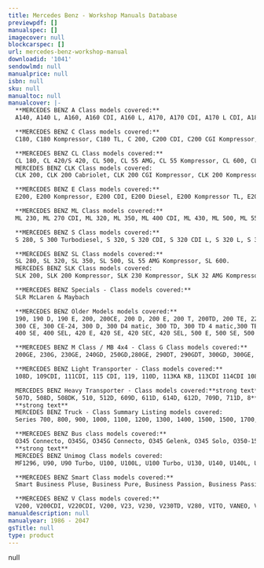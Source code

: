 ```yaml
---
title: Mercedes Benz - Workshop Manuals Database
previewpdf: []
manualspec: []
imagecover: null
blockcarspec: []
url: mercedes-benz-workshop-manual
downloadid: '1041'
sendowlmd: null
manualprice: null
isbn: null
sku: null
manualtoc: null
manualcover: |-
  **MERCEDES BENZ A Class models covered:**
  A140, A140 L, A160, A160 CDI, A160 L, A170, A170 CDI, A170 L CDI, A180 CDI, A190, A190 L, A200, A200 CDI, A210 evolution, A210 L evolution.

  **MERCEDES BENZ C Class models covered:**
  C180, C180 Kompressor, C180 TL, C 200, C200 CDI, C200 CGI Kompressor, C200 Diesel, C200 Diesel TL, C200 TL, C 200 Kompressor, C 220, C220 TL, C220 CDI, C220 Diesel, C 230, C230 TL, C 230 Kompressor, C230 Kompressor TL, C 240, C240 4 matic, C240 TL, C250 Diesel, C250 Turbodiesel, C270 CDI, C280, C280 TL, C30 CDI AMG, C32 AMG Kompressor, C320, C320 4 matic, C43 AMG, C43 AMG TL, C55 AMG.

  **MERCEDES BENZ CL Class models covered:**
  CL 180, CL 420/S 420, CL 500, CL 55 AMG, CL 55 Kompressor, CL 600, CL 65 AMG.
  MERCEDES BENZ CLK Class models covered:
  CLK 200, CLK 200 Cabriolet, CLK 200 CGI Kompressor, CLK 200 Kompressor, CLK 200 Kompressor Cabriolet, CLK 230 Kompressor, CLK 230 Kompressor Cabriolet, CLK 240 CLK 240 Cabriolet, CLK 270 CDI, CLK 320, CLK 320 Cabriolet, CLK 430, CLK 430 Cabriolet, CLK 500, CLK 500 Cabriolet, CLK 55 AMG, CLK 55 AMG Cabriolet.

  **MERCEDES BENZ E Class models covered:**
  E200, E200 Kompressor, E200 CDI, E200 Diesel, E200 Kompressor TL, E200 TL, E220 CDI, E220 CDI Fg.Lg., E220 CDI TL, E220 Diesel, E230, E230 TL, E240, E240 4 matic, E240 TL, E250 Diesel, E250 Fg.Lg., E250 Diesel L, E250 Diesel TL, E250 Diesel spez., E250 Diesel spez.L, E250 Turbodiesel, E250 Turbodiesel TL, E270 CDI, E270 CDI Fg.Lg., E280, E280 4 matic, E280 4 matic TL, E280 TL, E290 Turbodiesel, E290 Turbo diesel Fg.Lg., E290 Turbodiesel TL, E300 Diesel, E 300 Turbodiesel, E300 Turbodiesel TL, E320, E320 4 matic, E320 CDI, E320 CDI TL, E400 CDI, E420/E50 AMG, E420 TL, E430, E430 4 matic, E430 4 matic TL, E430 TL, E500, E500 4 matic, E55 AMG, E55 AMG kompressor, E55 AMG TL.

  **MERCEDES BENZ ML Class models covered:**
  ML 230, ML 270 CDI, ML 320, ML 350, ML 400 CDI, ML 430, ML 500, ML 55 AMG.

  **MERCEDES BENZ S Class models covered:**
  S 280, S 300 Turbodiesel, S 320, S 320 CDI, S 320 CDI L, S 320 L, S 350, S 350 4 matic, S 350 4 matic L, S 350 L, S 400 CDI, S 400 CDI L, S 430, S 430 4 matic, S 430 matic L, S 430 L, S 500, S 500 4 matic, S 500 4 matic L, S 500 L, S500 Pullman, S 55 AMG, S 55 AMG Kompressor, S 55 AMG Kompressor L, S 55 AMG Kompressor Pullman, S 55 AMG L, S 600 L, S 600 Pullman, S 65 AMG, SDL.

  **MERCEDES BENZ SL Class models covered:**
  SL 280, SL 320, SL 350, SL 500, SL 55 AMG Kompressor, SL 600.
  MERCEDES BENZ SLK Class models covered:
  SLK 200, SLK 200 Kompressor, SLK 230 Kompressor, SLK 32 AMG Kompressor, SLK 320, SLK 350, SLK 55 AMG.

  **MERCEDES BENZ Specials - Class models covered:**
  SLR McLaren & Maybach

  **MERCEDES BENZ Older Models models covered:**
  190, 190 D, 190 E, 200, 200CE, 200 D, 200 E, 200 T, 200TD, 200 TE, 220 CE, 220 E, 220 TE, 230, 230 CE, 230 E, 230 TE, 250 D, 250 TD, 260 E, 260 E4 matic, 260 SE, 280 E, 280 S, 280 SE, 280 SEL, 280 TE, 
  300 CE, 300 CE-24, 300 D, 300 D4 matic, 300 TD, 300 TD 4 matic,300 TE, 300 TE 4 matic, 300 TE-24 300 E, 300 E4 matic, 300 E-24, 300 SD Turbo, 300 SDL, 300 SE, 300 SEL, 300 SL, 320 CE, 320 E, 320 TE, 350 SD, 380 SE, 380 SEC, 380 SEL, 
  400 SE, 400 SEL, 420 E, 420 SE, 420 SEC, 420 SEL, 500 E, 500 SE, 500 SEC, 500 SEL, 500 SL, 560 SE, 560 SEC, 560 SEL, 600 SE, 600 SEC, 600 SEL, 600 SL, F-Cell

  **MERCEDES BENZ M Class / MB 4x4 - Class G Class models covered:**
  200GE, 230G, 230GE, 240GD, 250GD,280GE, 290DT, 290GDT, 300GD, 300GE, 350 GD Turbo/Diesel, 500 GE V, G270 CDI, G300DT, G320, G400CDI, G500, G500GL, G55AMG ECE

  **MERCEDES BENZ Light Transporter - Class models covered:**
  108D, 109CDI, 111CDI, 115 CDI, 119, 110D, 113KA KB, 113CDI 114CDI 108CDI 110CDI, 112C, 114KA, FGST 4X2, FGST DOKA, KA 4X2, 2.0CDI, 2.2CDI, 3.0, 207/208D, 208D, 208CDI, 211CDI, 213CDI, 216CD, 208/210, 209/210D, 210/212D, 212D, 214, 307D, 308D, 308CDI, 311CDI, 313CDI, 316CD, 308/310, 309/310D, 312D, 311CDI, 313CDI, 314, 407D, 408D, 408CDI,411CDI, 413CDI, 416CD, 409D, 410D, 412D, 411CDI, 413CDI, 414, 616CDI, MB90, MB100, MB120, MB130, MB140, MB150, MB160, 170/180

  MERCEDES BENZ Heavy Transporter - Class models covered:**strong text**
  507D, 508D, 508DK, 510, 512D, 609D, 611D, 614D, 612D, 709D, 711D, 8** 4X4 4250, 809D, 809DT, 810, 811D, 811DT, 812D, 812DA, 812DK, 814D, 814DA, 815D, MB100 D2.3, MB100 D2.9, MB140 D2.3, MB140 D2.9, MB700, MB800, MB800/32 ATL, MBO800, Mitsubishi Canter, 0F8000
  **strong text**
  MERCEDES BENZ Truck - Class Summary Listing models covered:
  Series 700, 800, 900, 1000, 1100, 1200, 1300, 1400, 1500, 1500, 1700, 1800, 1900, 2000, 2200, 2400, 2500, 2600, 2000, 3200, 3300, 3500, 4000, 4100, 4200, 4800, L1200, L1400, LK1400, L1600, O800, OF1300, SKT3228

  **MERCEDES BENZ Bus class models covered:**
  O345 Connecto, O345G, O345G Connecto, O345 Gelenk, O345 Solo, O350-15 RHD, O355, O403, C457, O560 Inturo, O560 RHD
  **strong text**
  MERCEDES BENZ Unimog Class models covered:
  MF1296, U90, U90 Turbo, U100, U100L, U100 Turbo, U130, U140, U140L, U140T, U300, U400, U500, U1000, U1200, U1200T, U1250L, U1350L, U1400, U1450, U1550L, U1600, U1600L, U1650, U1650L, U1700, U1700T, U1750, U1750, U1750L, U1800, U1800T, U1850L, U2100, U2150, U2150L, U2400TG, U2500, U2500L

  **MERCEDES BENZ Smart Class models covered:**
  Smart Business Pluse, Business Pure, Business Passion, Business Passion, Cabrio, Cabrio CDI, Cabrio Passion, Cabrio Passion CDI, Cabrio Pulse, Cabrio Pulse CDI, Cabrio Brabus, Roadster Brabus, Roadster Coup Brabus, City, City Coupe, City Coupe CDI, Coupe Brabus CDI, Coupe Kcar, Coupe, Business Pulse, Coupe Passion, Coupe Passion CDI, Coupe Pulse, Coupe Plulse CDI, Coup Pure, Coupe Pure +, Coupe Pure CDI, Crossblade, Edition 901, Roadster, Roadster Coup, Brabus Cabrio, ForFour 55Kw, ForFour 66Kw, ForFour 80Kw, ForFour Diesel 50Kw, ForFour Diesel 70Kw

  **MERCEDES BENZ V Class models covered:**
  V200, V200CDI, V220CDI, V200, V23, V230, V230TD, V280, VITO, VANEO, VIANO
manualdescription: null
manualyear: 1986 - 2047
gsTitle: null
type: product
---
```


null